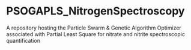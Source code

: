 # PSOGAPLS_NitrogenSpectroscopy
A repository hosting the Particle Swarm &amp; Genetic Algorithm Optimizer associated with Partial Least Square for nitrate and nitrite spectroscopic quantification
